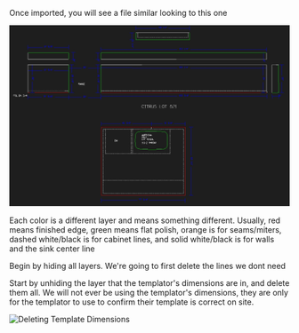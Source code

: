 Once imported, you will see a file similar looking to this one

![BEGINNING FILE](../images/beginningfile.png)

Each color is a different layer and means something different. Usually, red means finished edge, green means flat polish, orange is for seams/miters, dashed white/black is for cabinet lines, and solid white/black is for walls and the sink center line

Begin by hiding all layers. We're going to first delete the lines we dont need

Start by unhiding the layer that the templator's dimensions are in, and delete them all. We will not ever be using the templator's dimensions, they are only for the templator to use to confirm their template is correct on site.

![Deleting Template Dimensions](../image/deletetemplatedims.gif)